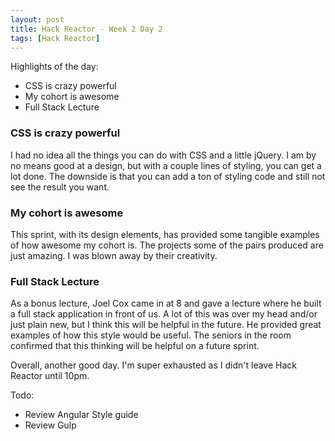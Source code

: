 ```yaml
---
layout: post
title: Hack Reactor - Week 2 Day 2
tags: [Hack Reactor]
---
```


Highlights of the day:

* CSS is crazy powerful
* My cohort is awesome
* Full Stack Lecture

### CSS is crazy powerful

I had no idea all the things you can do with CSS and a little jQuery.  I am by no means good at a design, but with a couple lines of styling, you can get a lot done.  The downside is that you can add a ton of styling code and still not see the result you want.

### My cohort is awesome

This sprint, with its design elements, has provided some tangible examples of how awesome my cohort is.  The projects some of the pairs produced are just amazing.  I was blown away by their creativity.  

### Full Stack Lecture

As a bonus lecture, Joel Cox came in at 8 and gave a lecture where he built a full stack application in front of us.  A lot of this was over my head and/or just plain new, but I think this will be helpful in the future.  He provided great examples of how this style would be useful.  The seniors in the room confirmed that this thinking will be helpful on a future sprint.  

Overall, another good day.  I'm super exhausted as I didn't leave Hack Reactor until 10pm.  

Todo:

* Review Angular Style guide
* Review Gulp